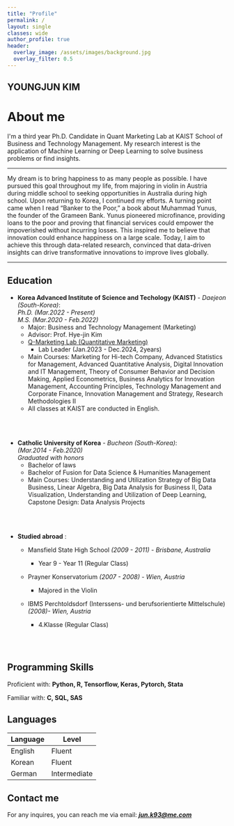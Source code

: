 ```yaml
---  
title: "Profile"
permalink: /
layout: single
classes: wide
author_profile: true
header:
  overlay_image: /assets/images/background.jpg
  overlay_filter: 0.5
---
```

## YOUNGJUN KIM
# About me

I'm a third year Ph.D. Candidate in Quant Marketing Lab at KAIST School of Business and Technology Management. My research interest is the application of Machine Learning or Deep Learning to solve business problems or find insights. 


---


My dream is to bring happiness to as many people as possible. I have pursued this goal throughout my life, from majoring in violin in Austria during middle school to seeking opportunities in Australia during high school. Upon returning to Korea, I continued my efforts.
A turning point came when I read “Banker to the Poor,” a book about Muhammad Yunus, the founder of the Grameen Bank. Yunus pioneered microfinance, providing loans to the poor and proving that financial services could empower the impoverished without incurring losses. This inspired me to believe that innovation could enhance happiness on a large scale.
Today, I aim to achieve this through data-related research, convinced that data-driven insights can drive transformative innovations to improve lives globally.


---
## Education

- **Korea Advanced Institute of Science and Techology (KAIST)** - *Daejeon (South-Korea)*:  
  *Ph.D. (Mar.2022 - Present)*  
  *M.S. (Mar.2020 - Feb.2022)*
    - Major: Business and Technology Management (Marketing)
    - Advisor: Prof. Hye-jin Kim
    - [Q-Marketing Lab (Quantitative Marketing) ](https://sites.google.com/view/q-marketinglab/home?authuser=0)
        - Lab Leader (Jan.2023 - Dec.2024, 2years)
    - Main Courses: Marketing for Hi-tech Company, Advanced Statistics for Management, Advanced Quantitative Analysis, Digital Innovation and IT Management, Theory of Consumer Behavior and Decision Making, Applied Econometrics, Business Analytics for Innovation Management, Accounting Principles, Technology Management and Corporate Finance, Innovation Management and Strategy, Research Methodologies II
    - All classes at KAIST are conducted in English.
<br/>
<br/>


- **Catholic University of Korea** - *Bucheon (South-Korea)*:  
  *(Mar.2014 - Feb.2020)*  
  *Graduated with honors*
    - Bachelor of laws
    - Bachelor of Fusion for Data Science & Humanities Management
    - Main Courses: Understanding and Utilization Strategy of Big Data Business, Linear Algebra, Big Data Analysis for Business II, Data Visualization, Understanding and Utilization of Deep Learning, Capstone Design: Data Analysis Projects
<br/>
<br/>

- **Studied abroad** :  
  - Mansfield State High School *(2009 - 2011)  - Brisbane, Australia*
    - Year 9 - Year 11 (Regular Class)

  - Prayner Konservatorium *(2007 - 2008)  - Wien, Austria*
    - Majored in the Violin
  - IBMS Perchtoldsdorf (Interssens- und berufsorientierte Mittelschule) *(2008)- Wien, Austria*  
    - 4.Klasse (Regular Class)
<br/>
<br/>  


## Programming Skills

Proficient with: **Python, R, Tensorflow, Keras, Pytorch, Stata**

Familiar with: **C, SQL, SAS**

## Languages

| Language | Level  |
|----------|--------|
| English  | Fluent |
| Korean   | Fluent |
| German   | Intermediate |

<!-- ## CV

Find attached the PDF version of my CVs:  
*English version*: [CV]({{ site.url }}/download/CV_english.pdf)  

Update: 2024/02/18 -->

## Contact me

For any inquires, you can reach me via email: **_[jun.k93@me.com](mailto:jun.k93@me.com)_**